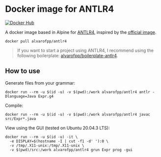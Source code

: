 # Docker image for ANTLR4

[![Docker Hub](https://img.shields.io/badge/-Docker_Hub-0062cc?style=for-the-badge&logo=Docker&logoColor=white)][docker-hub]

A docker image based in Alpine for [ANTLR4][antlr4], inspired by the [official image][antlr4-docker].

```shell
docker pull alvarofpp/antlr4
```

> If you want to start a project using ANTLR4, I recommend using the following boilerplate:
  [alvarofpp/boilerplate-antlr4][boilerplate-antlr4].

## How to use

Generate files from your grammar:

```shell
docker run --rm -u $(id -u) -v $(pwd):/work alvarofpp/antlr4 antlr -Dlanguage=Java Expr.g4
```

Compile:

```shell
docker run --rm -u $(id -u) -v $(pwd):/work alvarofpp/antlr4 javac src/Expr*.java
```

View using the GUI (tested on Ubuntu 20.04.3 LTS):

```shell
docker run --rm -u $(id -u) -it \
  -e DISPLAY=$(hostname -I | cut -f1 -d' '):0 \
  -v /tmp/.X11-unix:/tmp/.X11-unix \
  -v $(pwd)/src:/work alvarofpp/antlr4 grun Expr prog -gui
```

[antlr4]: https://github.com/antlr/antlr4
[antlr4-docker]: https://github.com/antlr/antlr4/tree/master/docker
[boilerplate-antlr4]: https://github.com/alvarofpp/boilerplate-antlr4
[docker-hub]: https://hub.docker.com/r/alvarofpp/antlr4
